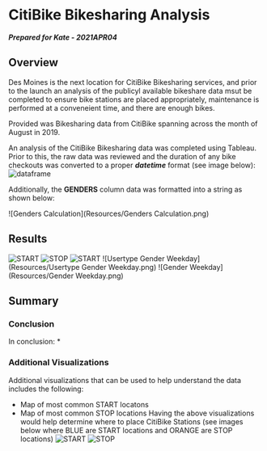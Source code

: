 # CitiBike Bikesharing Analysis

***Prepared for Kate - 2021APR04***

## Overview

Des Moines is the next location for CitiBike Bikesharing services, and prior to the launch an analysis of the publicyl available bikeshare data msut be completed to ensure bike stations are placed appropriately, maintenance is performed at a conveneient time, and there are enough bikes.

Provided was Bikesharing data from CitiBike spanning across the month of August in 2019.

An analysis of the CitiBike Bikesharing data was completed using Tableau. Prior to this, the raw data was reviewed and the duration of any bike checkouts was converted to a proper ***datetime*** format (see image below):
![dataframe](Resources/Dataframe.png)

Additionally, the **GENDERS** column data was formatted into a string as shown below:

![Genders Calculation](Resources/Genders Calculation.png)

## Results

![START](Resources/START.png)
![STOP](Resources/STOP.png)
![START](Resources/START.png)
![Usertype Gender Weekday](Resources/Usertype Gender Weekday.png)
![Gender Weekday](Resources/Gender Weekday.png)

## Summary

### Conclusion

In conclusion:
* 

### Additional Visualizations

Additional visualizations that can be used to help understand the data includes the following:
* Map of most common START locatons
* Map of most common STOP locations
Having the above visualizations would help determine where to place CitiBike Stations (see images below where BLUE are START locations and ORANGE are STOP locations)
![START](Resources/START.png)
![STOP](Resources/STOP.png)
